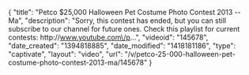 {
    "title": "Petco $25,000 Halloween Pet Costume Photo Contest 2013 -- Ma",
    "description": "Sorry, this contest has ended, but you can still subscribe to our channel for future ones. Check this playlist for current contests: http:\/\/www.youtube.com\/p...",
    "videoid": "145678",
    "date_created": "1394818885",
    "date_modified": "1418181186",
    "type": "captivate",
    "layout": "video",
    "url": "\/v\/petco-25-000-halloween-pet-costume-photo-contest-2013-ma\/145678"
}